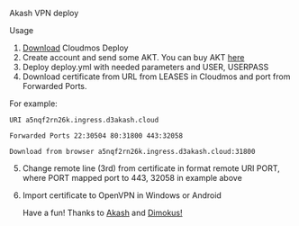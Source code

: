 Akash VPN deploy

Usage
1) [Download](https://github.com/maxmaxlabs/cloudmos-deploy/releases) Cloudmos Deploy 
2) Create account and send some AKT. You can buy AKT [here](https://coinmarketcap.com/currencies/akash-network/markets)
3) Deploy deploy.yml with needed parameters and USER, USERPASS
4) Download certificate from URL from LEASES in Cloudmos and port from Forwarded Ports. 

For example:

    URI a5nqf2rn26k.ingress.d3akash.cloud
    
    Forwarded Ports 22:30504 80:31800 443:32058
    
    Download from browser a5nqf2rn26k.ingress.d3akash.cloud:31800
5) Change remote line (3rd) from certificate in format remote URI PORT, where PORT mapped port to 443, 32058 in example above
6) Import certificate to OpenVPN in Windows or Android

    Have a fun!
    Thanks to [Akash](https://github.com/akash-network) and [Dimokus!](https://github.com/Dimokus88)
